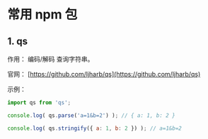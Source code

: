 # 常用 npm 包

## 1. qs

作用： 编码/解码 查询字符串。

官网： [https://github.com/ljharb/qs](https://github.com/ljharb/qs)

示例：

```javascript
import qs from 'qs';

console.log( qs.parse('a=1&b=2') ); // { a: 1, b: 2 }

console.log( qs.stringify({ a: 1, b: 2 }) ); // a=1&b=2
```

